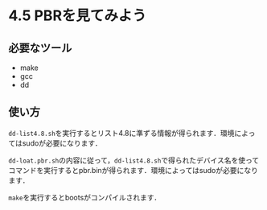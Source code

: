 # 4.5 PBRを見てみよう

## 必要なツール

- make
- gcc
- dd

## 使い方

`dd-list4.8.sh`を実行するとリスト4.8に準ずる情報が得られます．環境によってはsudoが必要になります．

`dd-loat.pbr.sh`の内容に従って，`dd-list4.8.sh`で得られたデバイス名を使ってコマンドを実行するとpbr.binが得られます．環境によってはsudoが必要になります．

`make`を実行するとbootsがコンパイルされます．
